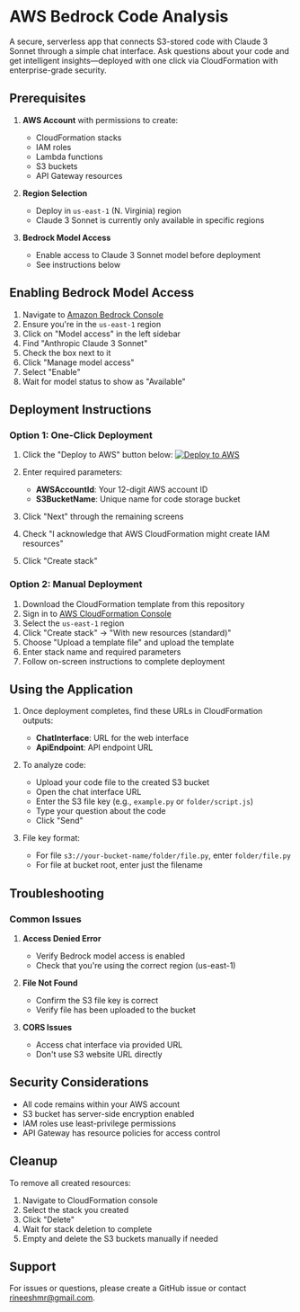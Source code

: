 # AWS Bedrock Code Analysis

A secure, serverless app that connects S3-stored code with Claude 3 Sonnet through a simple chat interface. Ask questions about your code and get intelligent insights—deployed with one click via CloudFormation with enterprise-grade security.

## Prerequisites

1. **AWS Account** with permissions to create:
   - CloudFormation stacks
   - IAM roles
   - Lambda functions
   - S3 buckets
   - API Gateway resources

2. **Region Selection**
   - Deploy in `us-east-1` (N. Virginia) region
   - Claude 3 Sonnet is currently only available in specific regions

3. **Bedrock Model Access**
   - Enable access to Claude 3 Sonnet model before deployment
   - See instructions below

## Enabling Bedrock Model Access

1. Navigate to [Amazon Bedrock Console](https://console.aws.amazon.com/bedrock/home)
2. Ensure you're in the `us-east-1` region
3. Click on "Model access" in the left sidebar
4. Find "Anthropic Claude 3 Sonnet"
5. Check the box next to it
6. Click "Manage model access"
7. Select "Enable"
8. Wait for model status to show as "Available"

## Deployment Instructions

### Option 1: One-Click Deployment
1. Click the "Deploy to AWS" button below:
   [![Deploy to AWS](https://d2908q01vomqb2.cloudfront.net/f1f836cb4ea6efb2a0b1b99f41ad8b103eff4b59/2017/02/10/launchdark.gif)](https://console.aws.amazon.com/cloudformation/home?region=us-east-1#/stacks/new?stackName=code-analysis&templateURL=https://your-template-url.com)

2. Enter required parameters:
   - **AWSAccountId**: Your 12-digit AWS account ID
   - **S3BucketName**: Unique name for code storage bucket

3. Click "Next" through the remaining screens
4. Check "I acknowledge that AWS CloudFormation might create IAM resources"
5. Click "Create stack"

### Option 2: Manual Deployment
1. Download the CloudFormation template from this repository
2. Sign in to [AWS CloudFormation Console](https://console.aws.amazon.com/cloudformation/)
3. Select the `us-east-1` region
4. Click "Create stack" → "With new resources (standard)"
5. Choose "Upload a template file" and upload the template
6. Enter stack name and required parameters
7. Follow on-screen instructions to complete deployment

## Using the Application

1. Once deployment completes, find these URLs in CloudFormation outputs:
   - **ChatInterface**: URL for the web interface
   - **ApiEndpoint**: API endpoint URL

2. To analyze code:
   - Upload your code file to the created S3 bucket
   - Open the chat interface URL
   - Enter the S3 file key (e.g., `example.py` or `folder/script.js`)
   - Type your question about the code
   - Click "Send"

3. File key format:
   - For file `s3://your-bucket-name/folder/file.py`, enter `folder/file.py`
   - For file at bucket root, enter just the filename

## Troubleshooting

### Common Issues

1. **Access Denied Error**
   - Verify Bedrock model access is enabled
   - Check that you're using the correct region (us-east-1)

2. **File Not Found**
   - Confirm the S3 file key is correct
   - Verify file has been uploaded to the bucket

3. **CORS Issues**
   - Access chat interface via provided URL
   - Don't use S3 website URL directly

## Security Considerations

- All code remains within your AWS account
- S3 bucket has server-side encryption enabled
- IAM roles use least-privilege permissions
- API Gateway has resource policies for access control

## Cleanup

To remove all created resources:
1. Navigate to CloudFormation console
2. Select the stack you created
3. Click "Delete"
4. Wait for stack deletion to complete
5. Empty and delete the S3 buckets manually if needed

## Support

For issues or questions, please create a GitHub issue or contact rineeshmr@gmail.com.

